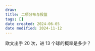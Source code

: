 ```yaml
---
draw:
title: 二项分布与投篮
tags: []
date created: 2024-06-05
date modified: 2024-11-12
---
```


欧文出手 20 次，进 13 个球的概率是多少？

<!-- more -->
